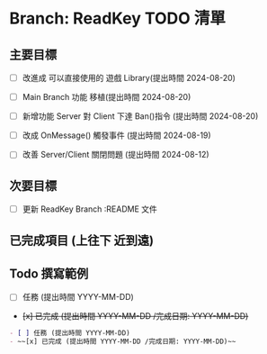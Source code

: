 # Branch: ReadKey TODO 清單

## 主要目標

- [ ] 改進成 可以直接使用的 遊戲 Library(提出時間 2024-08-20)
- [ ] Main Branch 功能 移植(提出時間 2024-08-20)
- [ ] 新增功能 Server 對 Client 下達 Ban()指令 (提出時間 2024-08-20)
- [ ] 改成 OnMessage() 觸發事件 (提出時間 2024-08-19)
- [ ] 改善 Server/Client 關閉問題 (提出時間 2024-08-12)

 

## 次要目標

- [ ] 更新 ReadKey Branch :README 文件


## 已完成項目 (上往下 近到遠)




## Todo 撰寫範例

- [ ] 任務 (提出時間 YYYY-MM-DD)
- ~~[x] 已完成 (提出時間 YYYY-MM-DD /完成日期: YYYY-MM-DD)~~

```markdown
- [ ] 任務 (提出時間 YYYY-MM-DD)
- ~~[x] 已完成 (提出時間 YYYY-MM-DD /完成日期: YYYY-MM-DD)~~
```
